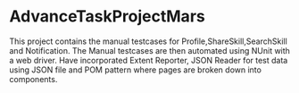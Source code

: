 # AdvanceTaskProjectMars
This project contains the manual testcases for Profile,ShareSkill,SearchSkill and Notification. The Manual testcases are then automated using NUnit with a web driver. Have incorporated Extent Reporter, JSON Reader for test data using JSON file and POM pattern where pages are broken down into components.

